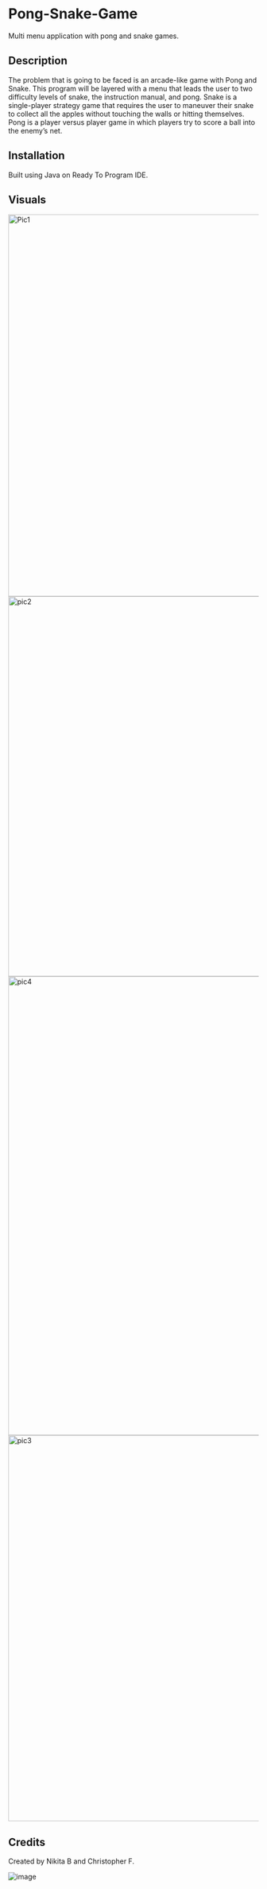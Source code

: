 # Pong-Snake-Game
Multi menu application with pong and snake games.

## Description
The problem that is going to be faced is an arcade-like game with Pong and Snake. This program will be layered with a menu that leads the user to two difficulty levels of snake, the instruction manual, and pong. Snake is a single-player strategy game that requires the user to maneuver their snake to collect all the apples without touching the walls or hitting themselves. Pong is a player versus player game in which players try to score a ball into the enemy’s net. 


## Installation
Built using Java on Ready To Program IDE.

## Visuals
<img width="769" alt="Pic1" src="https://user-images.githubusercontent.com/96497560/149042767-7dd0196f-bdd2-4f7a-89b8-216b6c0bdd90.PNG">
<img width="765" alt="pic2" src="https://user-images.githubusercontent.com/96497560/149042769-b25ca31c-1a00-42e8-8f00-902cca4c0547.PNG">
<img width="924" alt="pic4" src="https://user-images.githubusercontent.com/96497560/149048994-7f67a46d-a9b7-4d3a-93ce-968c671d2473.PNG">
<img width="777" alt="pic3" src="https://user-images.githubusercontent.com/96497560/149042877-ddc625ae-3904-4461-8bed-155cc7128ee2.PNG">


## Credits
Created by Nikita B and Christopher F.

![image](https://user-images.githubusercontent.com/96497560/149042363-b68ea661-5b31-44b7-9f7a-de15eeba9e74.JPG)
